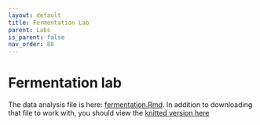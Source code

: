```yaml
---
layout: default
title: Fermentation Lab
parent: Labs
is_parent: false
nav_order: 80
---
```

<script type="text/javascript" async src="http://cdn.mathjax.org/mathjax/latest/MathJax.js?config=TeX-AMS-MML_HTMLorMML"></script>

# Fermentation lab

The data analysis file is here: [fermentation.Rmd](R/fermentation.Rmd). In addition to downloading that file to work with, you should view the [knitted version here](R/fermentation.html)
